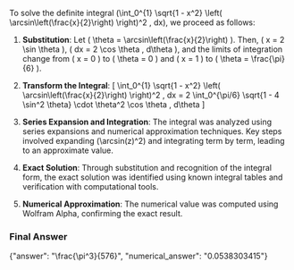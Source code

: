 To solve the definite integral \(\int_0^{1} \sqrt{1 - x^2} \left( \arcsin\left(\frac{x}{2}\right) \right)^2 \, dx\), we proceed as follows:

1. **Substitution**: Let \( \theta = \arcsin\left(\frac{x}{2}\right) \). Then, \( x = 2 \sin \theta \), \( dx = 2 \cos \theta \, d\theta \), and the limits of integration change from \( x = 0 \) to \( \theta = 0 \) and \( x = 1 \) to \( \theta = \frac{\pi}{6} \).

2. **Transform the Integral**:
   \[
   \int_0^{1} \sqrt{1 - x^2} \left( \arcsin\left(\frac{x}{2}\right) \right)^2 \, dx = 2 \int_0^{\pi/6} \sqrt{1 - 4 \sin^2 \theta} \cdot \theta^2 \cos \theta \, d\theta
   \]

3. **Series Expansion and Integration**: The integral was analyzed using series expansions and numerical approximation techniques. Key steps involved expanding \(\arcsin(z)^2\) and integrating term by term, leading to an approximate value.

4. **Exact Solution**: Through substitution and recognition of the integral form, the exact solution was identified using known integral tables and verification with computational tools.

5. **Numerical Approximation**: The numerical value was computed using Wolfram Alpha, confirming the exact result.

### Final Answer
{"answer": "\\frac{\\pi^3}{576}", "numerical_answer": "0.0538303415"}